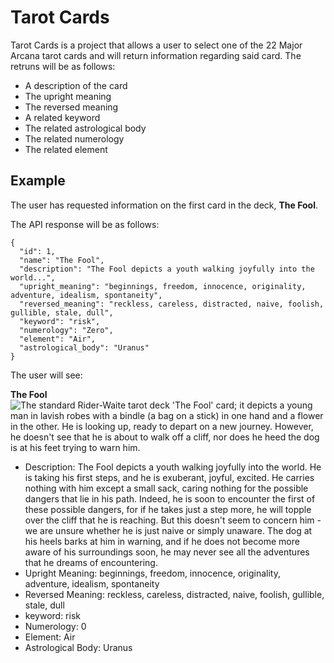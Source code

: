 # Tarot Cards

Tarot Cards is a project that allows a user to select one of the 22 Major Arcana tarot cards and will return information regarding said card. The retruns will be as follows: 

 - A description of the card
 - The upright meaning
 - The reversed meaning
 - A related keyword
 - The related astrological body
 - The related numerology
 - The related element

## Example

The user has requested information on the first card in the deck, **The Fool**. 

The API response will be as follows: 

```
{
  "id": 1,
  "name": "The Fool",
  "description": "The Fool depicts a youth walking joyfully into the world...",
  "upright_meaning": "beginnings, freedom, innocence, originality, adventure, idealism, spontaneity",
  "reversed_meaning": "reckless, careless, distracted, naive, foolish, gullible, stale, dull",
  "keyword": "risk", 
  "numerology": "Zero",
  "element": "Air",
  "astrological_body": "Uranus"
}
```

The user will see: 

**The Fool**
![The standard Rider-Waite tarot deck 'The Fool' card; it depicts a young man in lavish robes with a bindle (a bag on a stick) in one hand and a flower in the other. He is looking up, ready to depart on a new journey. However, he doesn't see that he is about to walk off a cliff, nor does he heed the dog is at his feet trying to warn him.](https://upload.wikimedia.org/wikipedia/commons/thumb/9/90/RWS_Tarot_00_Fool.jpg/800px-RWS_Tarot_00_Fool.jpg)

- Description: The Fool depicts a youth walking joyfully into the world. He is taking his first steps, and he is exuberant, joyful, excited. He carries nothing with him except a small sack, caring nothing for the possible dangers that lie in his path. Indeed, he is soon to encounter the first of these possible dangers, for if he takes just a step more, he will topple over the cliff that he is reaching. But this doesn't seem to concern him - we are unsure whether he is just naive or simply unaware. The dog at his heels barks at him in warning, and if he does not become more aware of his surroundings soon, he may never see all the adventures that he dreams of encountering.
- Upright Meaning: beginnings, freedom, innocence, originality, adventure, idealism, spontaneity
- Reversed Meaning: reckless, careless, distracted, naive, foolish, gullible, stale, dull
- keyword: risk
- Numerology: 0
- Element: Air
- Astrological Body: Uranus